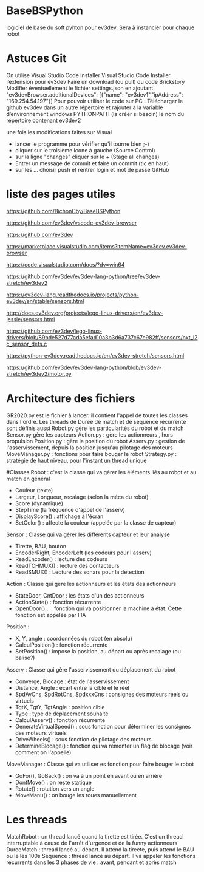 # BaseBSPython
logiciel de base du soft pyhton pour ev3dev. Sera à instancier pour chaque robot
# Astuces Git
On utilise Visual Studio Code
Installer Visual Studio Code
Installer l’extension pour ev3dev
Faire un download (ou pull) du code Brickstory
Modifier éventuellement le fichier settings.json en ajoutant
	"ev3devBrowser.additionalDevices": [{"name": "ev3dev1","ipAddress": "169.254.54.197"}]
Pour pouvoir utiliser le code sur PC :
Télécharger le github ev3dev dans un autre répertoire et rajouter à la variable d’environnement windows PYTHONPATH (la créer si besoin) le nom du répertoire contenant ev3dev2


une fois les modifications faites sur Visual
- lancer le programme pour vérifier qu'il tourne bien ;-)
- cliquer sur le troisième icone à gauche (Source Control)
- sur la ligne "changes" cliquer sur le + (Stage all changes)
- Entrer un message de commit et faire un commit (tic en haut)
- sur les  ... choisir push et rentrer login et mot de passe GitHub

# liste des pages utiles
https://github.com/BichonCby/BaseBSPython

https://github.com/ev3dev/vscode-ev3dev-browser

https://github.com/ev3dev

https://marketplace.visualstudio.com/items?itemName=ev3dev.ev3dev-browser

https://code.visualstudio.com/docs/?dv=win64

https://github.com/ev3dev/ev3dev-lang-python/tree/ev3dev-stretch/ev3dev2

https://ev3dev-lang.readthedocs.io/projects/python-ev3dev/en/stable/sensors.html

http://docs.ev3dev.org/projects/lego-linux-drivers/en/ev3dev-jessie/sensors.html

https://github.com/ev3dev/lego-linux-drivers/blob/89bde527d77ada5efad10a3b3d6a737c67e982ff/sensors/nxt_i2c_sensor_defs.c

https://python-ev3dev.readthedocs.io/en/ev3dev-stretch/sensors.html

https://github.com/ev3dev/ev3dev-lang-python/blob/ev3dev-stretch/ev3dev2/motor.py

# Architecture des fichiers
GR2020.py est le fichier à lancer. il contient l'appel de toutes les classes dans l'ordre.
Les threads de Duree de match et de séquence récurrente sont définis aussi
Robot.py gère les particularités du robot et du match
Sensor.py gère les capteurs
Action.py : gère les actionneurs , hors propulsion
Position.py : gère la position du robot
Asserv.py : gestion de l'asservissement, depuis la position jusqu'au pilotage des moteurs
MoveManager.py : fonctions pour faire bouger le robot
Strategy.py : stratégie de haut niveau, pour l'instant un thread unique

#Classes
Robot : c'est la classe qui va gérer les éléments liés au robot et au match en général
- Couleur (texte)
- Largeur, Longueur, recalage (selon la méca du robot)
- Score (dynamique)
- StepTime (la fréquence d'appel de l'asserv)
- DisplayScore() : affichage à l'écran
- SetColor() : affecte la couleur (appelée par la classe de capteur)

Sensor : Classe qui va gérer les différents capteur et leur analyse
- Tirette, BAU, bouton
- EncoderRight, EncoderLeft (les codeurs pour l'asserv)
- ReadEncoder() : lecture des codeurs
- ReadTCHMUX() : lecture des contacteurs
- ReadSMUX() : Lecture des sonars pour la detection

Action : Classe qui gère les actionneurs et les états des actionneurs
- StateDoor, CntDoor : les états d'un des actionneurs
- ActionState() : fonction récurrente 
- OpenDoor()... : fonction qui va positionner la machine à état. Cette fonction est appelée par l'IA

Position : 
- X, Y, angle : coordonnées du robot (en absolu)
- CalculPosition() : fonction récurrente
- SetPosition() : impose la position, au départ ou après recalage (ou balise?)

Asserv : Classe qui gère l'asservissement du déplacement du robot
- Converge, Blocage : état de l'asservissement
- Distance, Angle : écart entre la cible et le réel
- SpdAvCns, SpdRotCns, SpdxxxCns : consignes des moteurs réels ou virtuels
- TgtX, TgtY, TgtAngle : position cible 
- Type : type de déplacement souhaité
- CalculAsserv() : fonction récurrente 
- GenerateVirtualSpeed() : sous fonction pour déterminer les consignes des moteurs virtuels
- DriveWheels() : sous fonction de pilotage des moteurs
- DetermineBlocage() : fonction qui va remonter un flag de blocage (voir comment on l'appelle)

MoveManager : Classe qui va utiliser es fonction pour faire bouger le robot
- GoFor(), GoBack() : on va à un point en avant ou en arrière
- DontMove() : on reste statique
- Rotate() : rotation vers un angle
- MoveManu() : on bouge les roues manuellement

# Les threads
MatchRobot : un thread lancé quand la tirette est tirée. C'est un thread interruptable à cause de l'arrêt d'urgence et de la funny actionneurs
DureeMatch : thread lancé au départ. Il attend la tireete, puis attend le BAU ou le les 100s
Sequence : thread lancé au départ. Il va appeler les fonctions récurrents dans les 3 phases de vie : avant, pendant et après match
 